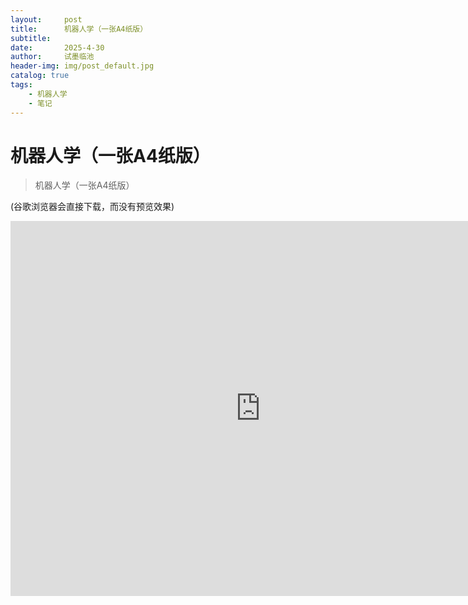 ```yaml
---
layout:     post
title:      机器人学（一张A4纸版）
subtitle:   
date:       2025-4-30
author:     试墨临池
header-img: img/post_default.jpg
catalog: true
tags:
    - 机器人学
    - 笔记
---
```


# 机器人学（一张A4纸版）

> 机器人学（一张A4纸版）

(谷歌浏览器会直接下载，而没有预览效果)

<embed src="https://raw.githubusercontent.com/shimolinchi/shimolinchi.github.io/master/pdf/机器人学.pdf" width="800" height="600" type="application/pdf">